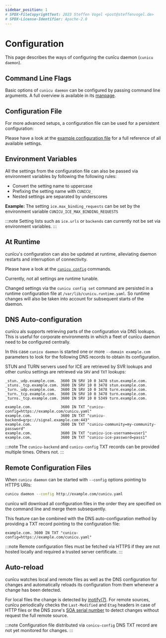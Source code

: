 ```yaml
---
sidebar_position: 1
# SPDX-FileCopyrightText: 2023 Steffen Vogel <post@steffenvogel.de>
# SPDX-License-Identifier: Apache-2.0
---
```


# Configuration

This page describes the ways of configuring the cunīcu daemon (`cunicu daemon`).

## Command Line Flags

Basic options of `cunicu daemon` can be configured by passing command line arguments.
A full overview is available in its [manpage](../usage/md/cunicu_daemon.md).

## Configuration File

For more advanced setups, a configuration file can be used for a persistent configuration:

Please have a look at the [example configuration file](./example-advanced.md) for a full reference of all available settings.

## Environment Variables

All the settings from the configuration file can also be passed via environment variables by following the following rules:

-   Convert the setting name to uppercase
-   Prefixing the setting name with `CUNICU_`
-   Nested settings are separated by underscores

**Example:** The setting `ice.max_binding_requests` can be set by the environment variable `CUNICU_ICE_MAX_BINDING_REQUESTS`

:::note
Setting lists such as `ice.urls` or `backends` can currently not be set via environment variables.
:::

## At Runtime

cunīcu's configuration can also be updated at runtime, alleviating daemon restarts and interruption of connectivity.

Please have a look at the [`cunicu config`](../usage/md/cunicu_config.md) commands.

Currently, not all settings are runtime tunable.

Changed settings via the `cunicu config set` command are persisted in a runtime configuration file at `/var/lib/cunicu.runtime.yaml`.
So runtime changes will also be taken into account for subsequent starts of the daemon.

## DNS Auto-configuration

cunīcu als supports retrieving parts of the configuration via DNS lookups.
This is useful for corporate environments in which a fleet of cunīcu daemon need to be configured centrally.

In this case `cunicu daemon` is started one or more `--domain example.com` parameters to look for the following DNS records to obtain its configuration.

STUN and TURN servers used for ICE are retrieved by SVR lookups and other cunīcu settings are retrieved via `SRV` and `TXT` lookups: 

```text
_stun._udp.example.com.  3600 IN SRV 10 0 3478 stun.example.com.
_stuns._tcp.example.com. 3600 IN SRV 10 0 3478 stun.example.com.
_turn._udp.example.com.  3600 IN SRV 10 0 3478 turn.example.com.
_turn._tcp.example.com.  3600 IN SRV 10 0 3478 turn.example.com.
_turns._tcp.example.com. 3600 IN SRV 10 0 5349 turn.example.com.

example.com.             3600 IN TXT "cunicu-config=https://example.com/cunicu.yaml"
example.com.             3600 IN TXT "cunicu-backend=grpc://signal.example.com:443"
example.com.             3600 IN TXT "cunicu-community=my-community-password"
example.com.             3600 IN TXT "cunicu-ice-username=user1"
example.com.             3600 IN TXT "cunicu-ice-password=pass1"
```

:::note
The `cunicu-backend` and `cunicu-config` TXT records can be provided multiple times. Others not.
:::

## Remote Configuration Files

When `cunicu daemon` can be started with `--config` options pointing to HTTPS URIs:

```bash
cunicu daemon --config http://example.com/cunicu.yaml
```

cunīcu will download all configuration files in the order they are specified on the command line and merge them subsequently.

This feature can be combined with the DNS auto-configuration method by providing a TXT record pointing to the configuration file:

```text
example.com. 3600 IN TXT "cunicu-config=https://example.com/cunicu.yaml"
```

:::note
Remote configuration files must be fetched via HTTPS if they are not hosted locally and required a trusted server certificate.
:::

## Auto-reload

cunīcu watches local and remote files as well as the DNS configuration for changes and automatically reloads its configuration from them whenever a change has been detected.

For local files the change is detected by [inotify(7)](https://man7.org/linux/man-pages/man7/inotify.7.html).
For remote sources, cunīcu periodically checks the `Last-Modified` and `Etag` headers in case of HTTP files or the DNS zone's [SOA serial number](https://en.wikipedia.org/wiki/SOA_record#Structure) to detect changes without request the full remote source.

:::note
Configuration file distributed via `conicu-config` DNS TXT record are not yet monitored for changes.
:::
